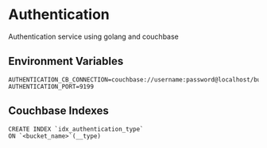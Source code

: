 # Authentication
Authentication service using golang and couchbase

## Environment Variables

```
AUTHENTICATION_CB_CONNECTION=couchbase://username:password@localhost/bucket
AUTHENTICATION_PORT=9199
```

## Couchbase Indexes 

```n1ql
CREATE INDEX `idx_authentication_type`
ON `<bucket_name>`(__type)
```
